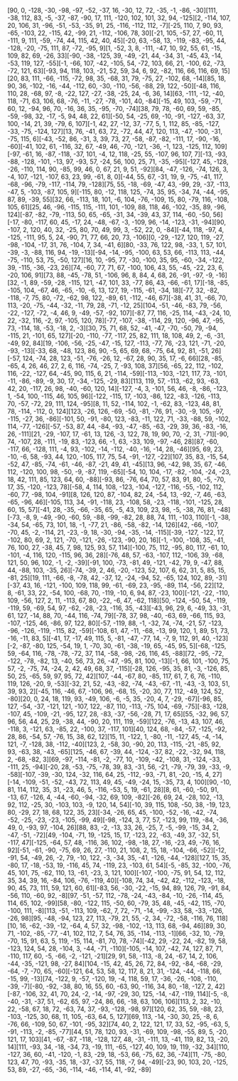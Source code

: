 [90, 0, -128, -30, -98, -97, -52, -37, 16, -30, 12, 72, -35, -1, -86, -30][111, -38, 112, 83, -5, -37, -87, -90, 17, 111, -120, 102, 101, 32, 94, -125][2, -114, 107, 20, 106, 31, -96, -51, -53, -35, 91, 25, -116, -112, 112, -7][-25, 110, 7, 90, 93, -65, -103, 22, -115, 42, -99, 21, -112, -106, 78, 30][-21, 105, -57, 27, -60, 11, -111, 9, 111, -59, -74, 44, 115, 42, 40, 45][-20, 63, -58, 13, -119, -83, -95, 44, -128, -20, -75, 111, 87, -72, -95, 9][1, -52, 3, 8, -111, -47, 10, 92, 55, 61, -15, 109, 82, 69, -26, 33][-90, -38, -125, 39, -49, -21, 44, -34, 31, -45, 43, -14, -53, 119, 127, -55][-1, -66, 107, -42, -105, 54, -72, 103, 66, 21, -100, 62, -73, -72, 121, 63][-93, 94, 118, 103, -21, 52, 59, 34, 6, 92, -82, 116, 66, 116, 69, 15][20, 83, 111, -66, -115, -72, 98, 35, -68, 31, 79, -75, 27, -102, 68, -14][85, 18, 90, 36, -102, -16, -44, -112, 60, -30, -110, -56, -88, 29, 122, -50][-48, 116, 110, 28, -68, 97, -8, -22, 127, -27, -38, -25, 24, -6, 36, 14][63, -111, -12, -40, 118, -71, 63, 106, 68, -76, -11, -27, -78, -101, 40, -84][-15, 49, 103, -59, -71, 60, 12, -94, 96, 70, -16, 36, 35, -95, -70, -74][38, 79, 78, -60, 69, 59, -85, -59, -98, 32, -17, -5, 94, 48, 22, 61][-50, 54, -25, 69, -10, -91, -127, -63, 37, 100, -14, 21, 39, -79, 6, 107][-1, 42, 27, -12, 37, -77, 5, 1, 112, 85, -85, -127, -33, -75, -124, 127][13, 76, -41, 63, 72, -72, 44, 47, 120, 113, -47, -100, -31, -75, 115, 6][-43, -52, 86, -31, 3, 39, 73, 27, -58, -87, -82, -111, 17, -90, -16, -60][-41, 102, 61, -116, 32, 67, -49, 46, -70, -121, -36, -1, 123, -125, 112, 109][-97, -61, 16, -87, -118, -37, 101, -4, 12, 118, -25, 55, -107, 96, 107, 7][-13, -93, -88, -128, -101, -13, 97, -93, 57, -24, 56, 100, 25, 71, -35, -95][-127, 45, -128, -26, -110, 114, 90, -85, 99, 46, 0, 67, 21, 9, 51, -92][84, -47, -126, -74, 126, 3, -4, 107, -121, -107, 63, 23, 99, -61, 8, 0][-44, 55, 67, -31, 19, 9, -75, -41, 117, -68, -96, -79, -117, -114, 79, -128][75, 55, -18, -69, -47, 43, -99, 29, -37, -113, -47, 5, -103, -87, 105, 9][-115, 80, -12, 118, 125, -74, 35, 95, -34, 74, -44, -95, 87, 89, -39, 55][32, 66, -113, 18, 101, -6, 104, -76, -109, 15, 80, -79, 116, -108, 105, 61][25, 46, -96, -115, 115, -111, 101, -109, 88, 118, 46, -102, -35, 89, -96, 124][-87, -82, -79, -113, 50, 65, -65, -31, 34, -39, 43, 37, 114, -60, -50, 56][-17, -80, -117, 60, 45, -17, 24, -48, -67, -3, -109, 96, -14, -123, -31, -94][90, -107, 2, 120, 40, 32, -25, 80, 70, 49, 99, 3, -52, 22, 0, -84][-44, 118, -97, 4, -125, -111, 95, 5, 24, -90, 71, 77, 66, 20, 73, -106][0, -29, -127, 120, 119, -27, -98, -104, -17, 31, 76, -104, 7, 34, -41, 6][80, -33, 76, 122, 98, -33, 1, 57, 101, -39, -3, -88, 116, 94, -19, -13][-94, -14, -95, -100, 63, 53, 66, -113, 113, -44, -75, -110, 53, 75, -50, 127][16, 10, -95, 77, -30, -100, 35, 95, -60, -34, -122, 39, -115, -36, -23, 26][74, -60, 77, 71, 67, -100, 106, 43, 55, -45, -22, 23, 6, -20, 106, 91][73, 88, -45, -78, 51, -106, 96, 8, 84, 4, 68, 26, -91, -97, -9, -16][32, -1, 89, -59, -28, -115, 121, -47, 101, 33, -77, 86, 43, -66, -61, 17][-18, -85, -105, 104, -67, 46, -65, -10, -6, 13, 127, 19, -115, -61, -34, 18][-77, 32, -82, -118, -7, 75, 80, -72, -62, 98, 122, -89, 61, -112, -46, 67][-38, 41, 31, -66, 70, 113, -20, -75, -44, -32, -11, 79, 28, -71, -12, 25][104, -51, -46, -83, 79, -56, -22, -127, -72, -4, 46, 9, -49, -57, -92, 107][-87, 77, 116, -25, 114, -43, -24, 10, 22, -32, 116, -2, 97, -105, 120, 78][-77, -107, -38, -114, 29, 120, -96, 47, -95, 73, -114, 18, -53, -18, 2, -3][30, 75, 71, 68, 52, -41, -47, -70, -50, 79, -94, -115, 21, -101, 65, 127][-20, -110, -77, -117, 25, 82, 111, 18, 108, 49, 2, -6, -31, -49, 92, 84][19, -106, -56, -25, -47, -15, 127, -113, -77, 76, -23, 121, -71, -20, -93, -13][-33, 68, -48, 123, 86, 90, -5, 65, 69, 68, -75, 64, 92, 81, -51, 26][-57, 124, -74, 28, 123, -51, -76, -26, 12, -67, 28, 90, 35, 17, -6, 66][28, -85, -65, 4, 26, 46, 27, 2, 6, 116, -74, -25, 7, -93, 108, 37][56, -65, 22, 112, -102, 116, -22, -127, 64, -45, 90, 115, 6, 21, -114, -59][-113, -103, -121, 117, 73, -101, -11, -86, -89, -9, 30, 17, -34, -125, -29, 83][113, 119, 57, -113, -62, 93, -63, 42, 20, -117, 26, 98, -40, -60, 120, 14][-127, -4, 3, -101, 56, 46, -8, -86, -123, 1, -54, 100, -115, 46, 105, 96][-122, -115, 17, -103, -86, 122, -83, -126, -113, 70, -57, -72, 29, 111, 124, -95][8, 11, 52, -114, 102, -1, -62, 83, -123, 48, 81, 78, -114, -112, 0, 124][123, -26, 126, -69, -50, -81, -76, 91, -30, -9, 105, -97, -115, -27, 36, -86][-101, 50, -91, -80, 123, -83, -11, 122, 71, -33, -88, 59, -102, 114, -77, -126][-57, -53, 87, 44, -84, -93, -47, -85, -63, -29, 39, 36, -83, -16, 26, -111][21, -29, -107, 17, -61, 13, 126, -3, 122, 78, 19, 90, 70, -2, 31, -71][-90, 74, -107, 28, -111, -19, 83, -123, 66, -1, 63, -33, 109, -97, -46, 28][87, -60, -117, 66, -128, 111, -4, 93, -102, -14, -112, -40, -16, -14, 28, -46][95, 69, 23, -10, -6, 58, -93, 44, 120, -105, 117, 75, 54, -91, -127, -22][107, 35, 83, -15, 54, -52, 47, -85, -74, -61, -46, -87, -21, 49, 41, -45][13, 96, -42, 98, 35, 67, -46, 112, -120, 100, 98, -50, -9, -87, 119, -65][-54, 10, 104, -17, -82, -104, -24, -23, 18, 42, 111, 85, 123, 64, 60, -88][-93, 86, -76, 64, 70, 57, 83, 91, 80, -5, -70, 17, 35, -120, -123, 78][-58, 4, 114, 108, -123, -104, -127, -116, -55, -102, 112, -60, 77, -98, 104, -91][8, 126, 120, 87, -104, 82, 24, -54, 13, -92, -7, 46, -63, -65, -96, 46][-105, 113, 34, -91, -118, 23, -108, 58, -23, -118, -101, -125, 28, 60, 15, 57][-41, 28, -35, -66, -35, 65, -5, 43, 109, 23, 98, -5, -38, 76, 81, -48][-73, -8, 9, -49, -90, -60, 59, -88, -99, -82, 28, 88, 74, 111, -103, 110][-1, -38, -34, 54, -65, 73, 101, 18, -1, -77, 21, -86, -58, -82, -14, 126][42, -66, -107, -70, 45, -2, -114, 21, -23, -9, 18, -30, -94, -35, -14, -115][-39, -127, -122, 17, -102, 80, 69, 2, 121, -70, -121, -26, -123, -90, 20, 16][-1, -100, -108, 35, -41, 76, 100, 27, -38, 45, 7, 98, 125, 93, 57, 114][-100, 75, 112, -95, 80, 117, -61, 10, -101, -4, 116, 120, -115, 96, 36, 28][-76, 48, 57, -63, -107, 112, -106, 39, -68, 121, 50, 96, 102, -1, -2, -39][-91, 100, -73, -81, 49, -121, -42, 79, 9, -47, 88, 44, -88, 103, -35, 26][-74, -39, 2, 46, -20, -123, 52, 107, 6, 62, 31, 5, 85, 15, -81, 25][19, 111, -66, -8, -78, 42, -37, 12, -24, -94, 52, -65, 124, 102, 89, -31][-37, 43, 16, -121, -100, 109, 118, 99, -61, -69, 23, -95, -89, 114, -56, 22][12, 8, -61, 33, 22, -54, 100, -68, 70, -119, -10, 6, 94, 87, -23, 100][-121, -22, -110, 109, -56, 127, 2, 11, -113, 67, 80, -22, -6, 47, -62, 118][50, -124, -50, 54, -119, -119, 59, -69, 54, 97, -62, -28, -23, -116, 35, -43][-43, 96, 29, 6, -49, 33, -31, 61, 127, -14, 88, 70, -44, 116, -74, 79][-78, 37, 98, -40, -63, 69, -66, 115, 93, -107, -125, 46, -86, 97, 122, 80][-57, -119, 88, -1, -32, 74, -74, -21, 57, -123, -96, -126, -119, -115, 82, -59][-108, 61, 47, -11, -68, -13, 99, 120, 1, 89, 51, 73, -16, -11, 83, 5][-41, 17, -17, 49, 115, 5, -81, -47, -77, 14, -7, 9, 112, 91, 40, -123][-2, -87, -80, 125, -54, 19, 1, -70, 30, -61, -38, -19, 65, -45, 95, 5][-68, -125, 59, -64, 116, -78, -78, -72, 37, 114, -58, -98, -26, 116, 45, -88][72, -95, -72, -122, -78, -82, 13, -40, 56, 73, 26, -47, -95, 81, 100, -13][-1, 66, 101, -100, 75, 57, -2, -75, 74, -24, 2, 42, 49, 68, 37, -115][-28, 126, -95, 35, 81, -3, -126, 85, 50, 25, -65, 59, 97, 95, 72, 42][107, -44, -67, 80, -85, 117, 61, 7, 6, 76, -110, 119, 126, -20, 9, -53][-32, 21, 52, -43, -82, -74, -43, -67, -11, -43, -3, 103, 51, 39, 93, 2][-45, 116, -46, 67, -106, 96, -68, 15, -20, 30, 77, 112, -49, 124, 52, -80][20, 0, 24, 18, 119, 93, -49, 106, -6, -5, 35, -20, 4, 7, -29, -67][-96, 85, 127, -54, -37, -121, 121, -107, 122, -87, 110, -113, -75, 104, -69, -75][-83, -128, -107, 45, -109, -21, -95, 127, 28, -83, -37, -56, -28, 71, 17, 65][55, -32, 96, 57, 96, 56, 44, 25, 29, -38, 44, -90, 20, 111, 119, -59][122, -76, -13, 43, 107, 46, -118, 3, -121, 63, -85, 22, -100, 37, -117, 101][40, 124, 68, -84, -57, -125, -92, 28, 86, -54, 57, -76, 15, 38, 62, 12][15, 11, -122, 1, -80, -11, -127, 45, -4, -14, 121, -7, -128, 38, -112, -40][123, 2, -58, 30, -90, 20, 113, -115, -21, -85, 92, 93, -63, 38, -43, -65][125, -46, 67, -39, 44, -124, -37, 82, -22, -32, 94, 118, 2, -68, -82, 3][69, -97, -114, -81, -2, -77, 10, -109, -42, -108, 31, -124, -33, -111, 25, -94][-20, 28, -53, -75, -78, 39, 83, -31, 56, -21, -79, -79, 39, -33, -9, -58][-107, -39, -30, 124, -32, 116, 64, 25, -112, -93, -71, 81, -20, -15, 4, 27][-14, -109, -51, -52, -43, 72, 113, 49, 45, -49, -24, 15, -35, 73, 4, 100][90, -10, 81, 114, 112, 35, 31, -23, 46, 5, -116, -53, 5, 19, -61, 28][8, 61, -60, -50, 91, -13, 67, -126, 4, -44, -60, -94, -32, 69, 109, -82][-26, 69, 24, -28, 102, -13, 92, 112, -25, 30, -103, 103, -9, 120, 14, 54][-10, 39, 115, 108, -50, 38, -19, 123, 80, -29, 27, 18, 68, 122, 35, 23][-34, -26, 65, 45, -100, -52, -16, -42, -74, -52, -25, -23, -23, -105, -99, 49][-98, -124, 3, 77, 57, -123, 99, 119, -84, -36, 49, 0, -93, 97, -104, 26][88, 83, -2, -13, 33, 26, -25, 7, -5, -99, -15, 34, 2, -47, -51, -72][49, -104, -71, 19, -125, 15, 17, -123, 22, -63, -49, 37, -32, 51, -117, 47][-125, -64, 57, 48, -116, 36, 102, -98, -18, 27, -16, -23, 49, -76, 16, 92][-51, -61, -90, -75, 69, 26, 27, -110, 21, 108, 2, 15, 18, -104, -66, -52][-12, -91, 54, -49, 26, -2, 79, -10, 122, -3, -34, 35, -41, -126, -44, -128][127, 15, 35, -80, 17, -18, -53, 19, -116, 45, 74, -119, 23, -103, 61, 54][-5, -85, 32, -100, -76, 45, 101, 75, -62, 110, 13, -61, -23, 3, 121, 100][-107, -100, -75, 91, 54, 12, 112, 35, 34, 39, 16, -84, 106, -76, -119, 40][-108, 74, 34, -42, 42, -112, -123, -18, 90, 45, 73, 111, 59, 121, 60, 61][-83, 56, -30, -22, -15, 94, 89, 126, 79, -91, 84, -56, 110, -60, 92, -8][97, -51, -57, 112, -78, -24, -43, -84, -10, -26, -114, 45, 114, 65, 102, -99][58, -80, -122, 115, -50, 60, -79, 35, 48, -45, -42, 115, -70, -100, 111, -8][113, -51, -113, 109, -62, 7, 72, -71, -14, -99, -33, 58, -33, -126, -26, 98][95, -48, -94, 123, 27, 113, -79, 21, 55, -2, 34, -72, -58, -116, 76, 118][10, 16, -62, -39, -12, -64, 4, 57, 32, -98, -102, -13, 113, 68, -94, 46][89, 30, 71, -102, -85, -77, -41, 102, 112, 7, 54, 76, 35, -114, -113, -1][66, -32, 10, -79, -70, 15, 91, 63, 5, 119, -15, 114, -81, 70, 78, -74][-42, 29, -22, 24, -82, 19, 58, -123, 124, 54, 28, -104, 3, -44, -71, -110][-105, -14, 107, -42, 74, 127, 87, 71, -110, 117, 60, -5, -66, -2, -121, -21][29, 91, 58, -113, -8, 24, -67, 14, 2, 106, -44, -35, -121, 98, -27, 84][104, -15, 42, 45, 26, 72, 84, -92, -84, -68, -29, -64, -7, -70, 65, -60][-121, 64, 53, 58, 12, 117, 8, 21, 31, -124, -44, -118, 66, -15, 99, -13][74, -122, 9, -57, -120, 19, -4, 118, 59, 17, -36, -26, -108, -110, -39, -7][-80, -92, -38, 80, 16, 55, 60, -63, 90, -116, 34, 80, -18, -127, 2, 42][-87, -106, 32, 41, 70, 24, -2, -14, -97, -29, 30, 125, -14, -47, -119, 114][-5, -8, -40, -31, -37, 51, -62, 65, 97, -24, 86, 66, -18, 63, 106, 106][113, 2, 32, -10, 22, -58, 67, 18, 72, -63, 74, 37, -93, -128, -98, 97][120, 62, 35, 59, -88, 23, -103, -125, 30, 68, 11, 105, -63, 64, 5, 127][69, 113, -14, -30, 30, 25, -8, 6, -76, 66, -109, 50, 67, -101, -95, 32][74, 40, 2, 122, 121, 17, 33, 52, -95, -63, 5, -91, -113, -2, -85, -77][44, 51, 78, 120, 93, -31, -69, 109, -98, -55, 89, 5, -20, 121, 17, 103][41, -67, -87, -118, -128, 127, 48, -31, -111, 13, -41, 119, 82, 13, -20, 14][111, -93, 34, -18, -34, 73, -19, 111, -65, -127, 40, 109, 19, 119, -32, 34][110, -127, 36, 60, -41, -120, -1, 83, -29, 18, -53, 66, -75, 62, 36, -74][11, -75, -80, 123, 47, 70, -93, -35, 18, -37, -37, 55, 118, -7, 94, -49][-23, 90, 103, 20, -125, 53, 89, -27, -65, -36, -114, -46, -114, 41, -92, -89]